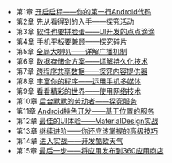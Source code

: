 - 第1章 [开启启程——你的第一行Android代码](https://github.com/zj970/androidStudy/tree/master/StudyFirstAndroid/HelloWorld)
- 第2章 [先从看得到的入手——探究活动](https://github.com/zj970/androidStudy/tree/master/StudyFirstAndroid/ActivityStudy)
- 第3章 [软件也要拼脸蛋——UI开发的点点滴滴](https://github.com/zj970/androidStudy/tree/master/StudyFirstAndroid/UIStudy)
- 第4章 [手机平板要兼顾——探究碎片](https://github.com/zj970/androidStudy/tree/master/StudyFirstAndroid/FragmentsStudy)
- 第5章 [全局大喇叭——详解广播机制](https://github.com/zj970/androidStudy/tree/master/StudyFirstAndroid/BroadcastStudy)
- 第6章 [数据存储全方案——详解持久化技术](https://github.com/zj970/androidStudy/tree/master/StudyFirstAndroid/PersistenceTechnology)
- 第7章 [跨程序共享数据——探究内容提供器](https://github.com/zj970/androidStudy/tree/master/StudyFirstAndroid/ConTentProviders)
- 第8章 [丰富你的程序——运用手机多媒体](https://github.com/zj970/androidStudy/tree/master/StudyFirstAndroid/Multimedia)
- 第9章 [看看精彩的世界——使用网络技术](https://github.com/zj970/androidStudy/tree/master/StudyFirstAndroid/NetworkStudy)
- 第10章 [后台默默的劳动者——探究服务](https://github.com/zj970/androidStudy/tree/master/StudyFirstAndroid/ServerStudy)
- 第11章 [Android特色开发——基于位置的服务](https://github.com/zj970/androidStudy/tree/master/StudyFirstAndroid/AndroidLocation)
- 第12章 [最佳的UI体验——MaterialDesign实战](https://github.com/zj970/androidStudy/tree/master/StudyFirstAndroid/MaterialDesign)
- 第13章 [继续进阶——你还应该掌握的高级技巧](https://github.com/zj970/androidStudy/tree/master/StudyFirstAndroid/AdvancedSkills)
- 第14章 [进入实战——开发酷欧天气](https://github.com/zj970/androidStudy/tree/master/StudyFirstAndroid/CoolWeather)
- 第15章 [最后一步——将应用发布到360应用商店](https://github.com/zj970/androidStudy/tree/master/StudyFirstAndroid/CoolWeather)